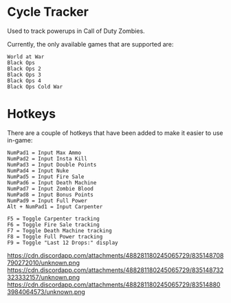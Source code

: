 # Cycle Tracker

 Used to track powerups in Call of Duty Zombies.
 
 Currently, the only available games that are supported are:
 	
	World at War
	Black Ops
	Black Ops 2
	Black Ops 3
	Black Ops 4
	Black Ops Cold War

# Hotkeys

There are a couple of hotkeys that have been added to make it easier to use in-game:

	NumPad1 = Input Max Ammo
	NumPad2 = Input Insta Kill
	NumPad3 = Input Double Points
	NumPad4 = Input Nuke
	NumPad5 = Input Fire Sale
	NumPad6 = Input Death Machine
	NumPad7 = Input Zombie Blood
	NumPad8 = Input Bonus Points
	NumPad9 = Input Full Power
	Alt + NumPad1 = Input Carpenter

	F5 = Toggle Carpenter tracking
	F6 = Toggle Fire Sale tracking
	F7 = Toggle Death Machine tracking
	F8 = Toggle Full Power tracking
	F9 = Toggle "Last 12 Drops:" display

https://cdn.discordapp.com/attachments/488281180245065729/835148708790272010/unknown.png
https://cdn.discordapp.com/attachments/488281180245065729/835148732323332157/unknown.png
https://cdn.discordapp.com/attachments/488281180245065729/835148803984064573/unknown.png
